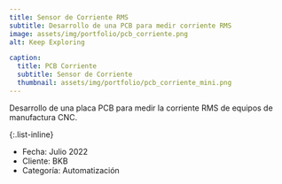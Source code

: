 ```yaml
---
title: Sensor de Corriente RMS
subtitle: Desarrollo de una PCB para medir corriente RMS
image: assets/img/portfolio/pcb_corriente.png
alt: Keep Exploring

caption:
  title: PCB Corriente
  subtitle: Sensor de Corriente
  thumbnail: assets/img/portfolio/pcb_corriente_mini.png
---
```

Desarrollo de una placa PCB para medir la corriente RMS de equipos de manufactura CNC.

{:.list-inline}
- Fecha: Julio 2022
- Cliente: BKB
- Categoría: Automatización

